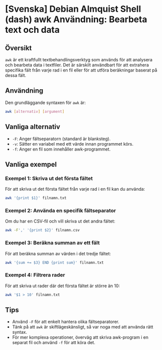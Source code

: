 # [Svenska] Debian Almquist Shell (dash) awk Användning: Bearbeta text och data

## Översikt
`awk` är ett kraftfullt textbehandlingsverktyg som används för att analysera och bearbeta data i textfiler. Det är särskilt användbart för att extrahera specifika fält från varje rad i en fil eller för att utföra beräkningar baserat på dessa fält.

## Användning
Den grundläggande syntaxen för `awk` är:

```bash
awk [alternativ] [argument]
```

## Vanliga alternativ
- `-F`: Anger fältseparatorn (standard är blanksteg).
- `-v`: Sätter en variabel med ett värde innan programmet körs.
- `-f`: Anger en fil som innehåller awk-programmet.

## Vanliga exempel

### Exempel 1: Skriva ut det första fältet
För att skriva ut det första fältet från varje rad i en fil kan du använda:

```bash
awk '{print $1}' filnamn.txt
```

### Exempel 2: Använda en specifik fältseparator
Om du har en CSV-fil och vill skriva ut det andra fältet:

```bash
awk -F',' '{print $2}' filnamn.csv
```

### Exempel 3: Beräkna summan av ett fält
För att beräkna summan av värden i det tredje fältet:

```bash
awk '{sum += $3} END {print sum}' filnamn.txt
```

### Exempel 4: Filtrera rader
För att skriva ut rader där det första fältet är större än 10:

```bash
awk '$1 > 10' filnamn.txt
```

## Tips
- Använd `-F` för att enkelt hantera olika fältseparatorer.
- Tänk på att `awk` är skiftlägeskänsligt, så var noga med att använda rätt syntax.
- För mer komplexa operationer, överväg att skriva awk-program i en separat fil och använd `-f` för att köra det.